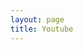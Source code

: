 ```yaml
---
layout: page
title: Youtube
---
```


<script setup>
import {
  VPTeamPage,
  VPTeamPageTitle,
  VPTeamMembers,
  VPTeamPageSection
} from 'vitepress/theme'
import {onMounted} from 'vue'

onMounted(()=>{
  const title = document.querySelector(".VPTeamPageTitle").classList.add("title-skill");
  const sections = document.querySelectorAll(".VPTeamPageSection");
  const shadows = document.querySelectorAll(".avatar");
  const logos = document.querySelectorAll(".avatar-img");
  sections.forEach((e) => e.classList.add("section-skill"));
  shadows.forEach((e) => e.classList.add("shadow-skill"));
  logos.forEach((e) => e.classList.add("logo-skill"));
})

const shorts = [
  {
    avatar: '/assets/img/shorts/shorts3.webp',
    name: 'Minecraft pero NO puedo tocar el color AMARILLO',
    title: '',
    sponsor: 'https://www.youtube.com/shorts/d_ocOE-OFQ4'
  },
  {
    avatar: '/assets/img/shorts/shorts2.webp',
    name: 'SEGUNDAS MEGA APERTURA DE RULETAS EN Stumble Guys',
    title: '',
    sponsor: 'https://www.youtube.com/shorts/Wx7nDfxPotI'
  },
  {
    avatar: '/assets/img/shorts/shorts1.webp',
    name: 'ABRIENDO EL PASE DE Stumble Guys parte 2',
    title: '',
    sponsor: 'https://www.youtube.com/shorts/y3bkPIvvNXE'
  },
]

const videos = [
  {
    avatar: '/assets/img/shorts/video.webp',
    name: 'ABRIENDO EL PASE DE Stumble Guys parte 2',
    title: '',
    sponsor: 'https://www.youtube.com/shorts/y3bkPIvvNXE'
  },
]
</script>

<VPTeamPage>
  <VPTeamPageTitle>
    <template #title>
      YouTube
    </template>
  </VPTeamPageTitle>
  <VPTeamPageSection>
    <template #title>Shorts</template>
    <template #members>
      <VPTeamMembers size="small" :members="shorts" />
    </template>
  </VPTeamPageSection>
  <VPTeamPageSection>
    <template #title>Videos</template>
    <template #members>
      <VPTeamMembers size="small" :members="videos" />
    </template>
  </VPTeamPageSection>
  <!-- <VPTeamPageSection>
    <template #title>Tools</template>
    <template #members>
      <VPTeamMembers size="small" :members="tools" />
    </template>
  </VPTeamPageSection> -->
</VPTeamPage>
